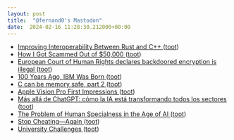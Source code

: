 ```yaml
---
layout: post
title:  "@fernand0's Mastodon"
date:  2024-02-16 11:28:30.212000+00:00
---
```

*  [Improving Interoperability Between Rust and C++ ](https://security.googleblog.com/2024/02/improving-interoperability-between-rust-and-c.htm) ([toot](https://mastodon.social/@fernand0/111940921603643313))
*  [How I Got Scammed Out of $50,000  ](https://www.thecut.com/article/amazon-scam-call-ftc-arrest-warrants.html) ([toot](https://mastodon.social/@fernand0/111940774847630992))
*  [European Court of Human Rights declares backdoored encryption is illegal ](https://www.theregister.com/2024/02/15/echr_backdoor_encryption) ([toot](https://mastodon.social/@fernand0/111940738052019105))
*  [100 Years Ago, IBM Was Born ](https://spectrum.ieee.org/ibm-histor) ([toot](https://mastodon.social/@fernand0/111940540720611578))
*  [C can be memory safe, part 2 ](https://blog.erratasec.com/2024/02/c-can-be-memory-safe-part-2.htm) ([toot](https://mastodon.social/@fernand0/111940349196398431))
*  [Apple Vision Pro First Impressions ](https://danielmiessler.com/p/apple-vision-pro-first-impression) ([toot](https://mastodon.social/@fernand0/111938888272817356))
*  [Más allá de ChatGPT: cómo la IA está transformando todos los sectores ](https://www.gft.com/es/es/events/2024/mas-alla-de-chatgpt-zaragoz) ([toot](https://mastodon.social/@fernand0/111938695146191168))
*  [The Problem of Human Specialness in the Age of AI ](https://scottaaronson.blog/?p=778) ([toot](https://mastodon.social/@fernand0/111936989905007499))
*  [Stop Cheating—Again ](https://rjlipton.wpcomstaging.com/2024/02/11/stop-cheating-again) ([toot](https://mastodon.social/@fernand0/111936908195566160))
*  [University Challenges ](https://blog.computationalcomplexity.org/2024/01/university-challenges.htm) ([toot](https://mastodon.social/@fernand0/111936768018091276))
